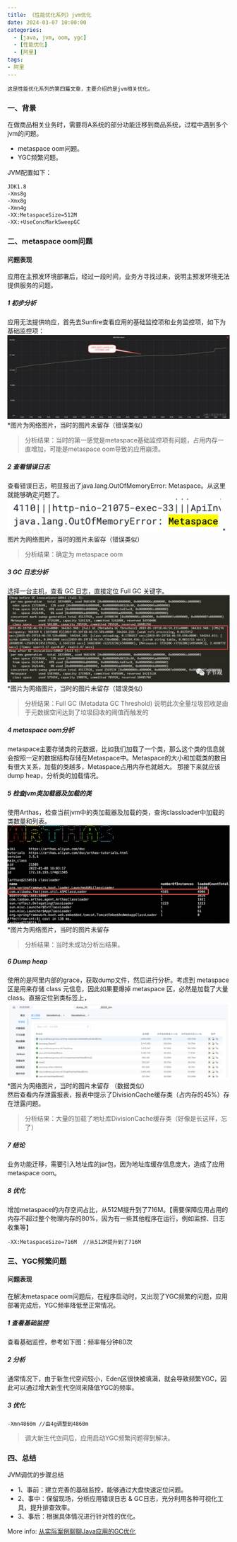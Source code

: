 ```yaml
---
title: 《性能优化系列》jvm优化
date: 2024-03-07 10:00:00
categories:
  - [java, jvm, oom, ygc]
  - [性能优化]
  - [阿里]
tags:
- 阿里
---
```


    这是性能优化系列的第四篇文章，主要介绍的是jvm相关优化。

### 一、背景
在做商品相关业务时，需要将A系统的部分功能迁移到商品系统，过程中遇到多个jvm的问题。
- metaspace oom问题。
- YGC频繁问题。

<!-- more -->

JVM配置如下：
```
JDK1.8
-Xms8g
-Xmx8g
-Xmn4g
-XX:MetaspaceSize=512M
-XX:+UseConcMarkSweepGC
```

### 二、metaspace oom问题

#### 问题表现
应用在主预发环境部署后，经过一段时间，业务方寻找过来，说明主预发环境无法提供服务的问题。

##### 1 初步分析
应用无法提供响应，首先去Sunfire查看应用的基础监控项和业务监控项，如下为基础监控项：
![metaspaceoom](2024-03-07-性能优化-jvm优化/metaspaceoom.png)
*图片为网络图片，当时的图片未留存（错误类似）   
> 分析结果：当时的第一感觉是metaspace基础监控项有问题，占用内存一直增加，可能是metaspace oom导致的应用崩溃。

##### 2 查看错误日志
查看错误日志，明显报出了java.lang.OutOfMemoryError: Metaspace。从这里就能够确定问题了。
![metaspaceoom](2024-03-07-性能优化-jvm优化/业务日志.png)
*图片为网络图片，当时的图片未留存（错误类似）

> 分析结果：确定为 metaspace oom
##### 3 GC 日志分析
选择一台主机，查看 GC 日志，直接定位 Full GC 关键字。
![metaspaceoom](2024-03-07-性能优化-jvm优化/GC日志.png)
*图片为网络图片，当时的图片未留存（错误类似）

> 分析结果：Full GC (Metadata GC Threshold) 说明此次全量垃圾回收是由于元数据空间达到了垃圾回收的阈值而触发的

##### 4 metaspace oom分析
metaspace主要存储类的元数据，比如我们加载了一个类，那么这个类的信息就会按照一定的数据结构存储在Metaspace中。Metaspace的大小和加载类的数目有很大关系，加载的类越多，Metaspace占用内存也就越大。
那接下来就应该dump heap，分析类的加载情况。

##### 5 检查jvm类加载器及加载的类
使用Arthas，检查当前jvm中的类加载器及加载的类，查询classloader中加载的类数量和列表。
![metaspaceoom](2024-03-07-性能优化-jvm优化/classloader.png)
*图片为网络图片，当时的图片未留存

>分析结果：当时未成功分析出结果。

##### 6 Dump heap
使用的是阿里内部的grace，获取dump文件，然后进行分析。考虑到 metaspace 区是用来存储 class 元信息，因此如果要爆掉 metaspace 区，必然是加载了大量 class。直接定位到类标签上，
![metaspaceoom](2024-03-07-性能优化-jvm优化/类视图.png)
*图片为网络图片，当时的图片未留存 （数据类似）  
然后查看内存泄露报表，报表中提示了DivisionCache缓存类（占内存的45%）存在泄露问题。
> 分析结果：大量的加载了地址库DivisionCache缓存类（好像是长这样，忘了）

##### 7 结论
业务功能迁移，需要引入地址库的jar包，因为地址库缓存信息庞大，造成了应用metaspace oom。

##### 8 优化
增加metaspace的内存空间占比，从512M提升到了716M。【需要保障应用占用的内存不超过整个物理内存的80%，因为有一些其他程序在运行，例如监控、日志收集等】

```
-XX:MetaspaceSize=716M  //从512M提升到了716M
```

### 三、YGC频繁问题

#### 问题表现
在解决metaspace oom问题后，在程序启动时，又出现了YGC频繁的问题，应用部署完成后，YGC频率降低至正常情况。

##### 1 查看基础监控
查看基础监控，参考如下图：频率每分钟80次

##### 2 分析
通常情况下，由于新生代空间较小，Eden区很快被填满，就会导致频繁YGC，因此可以通过增大新生代空间来降低YGC的频率。

##### 3 优化
```
-Xmn4860m //由4g调整到4860m
```
> 调大新生代空间后，应用启动YGC频繁问题得到解决。


### 四、总结
JVM调优的步骤总结
- 1、事前：建立完善的基础监控，能够通过大盘快速定位问题。
- 2、事中：保留现场，分析应用错误日志 & GC日志，充分利用各种可视化工具，提升排查效率。
- 3、事后：根据具体情况进行针对性的优化。


More info: [从实际案例聊聊Java应用的GC优化](https://tech.meituan.com/2017/12/29/jvm-optimize.html)